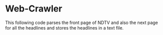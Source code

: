 # Web-Crawler
This following code parses the front page of NDTV and also the next page for all the headlines and stores the headlines in a text file.
